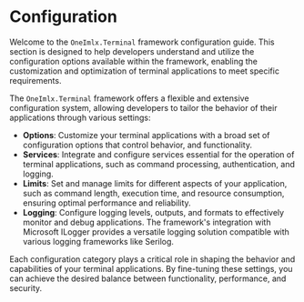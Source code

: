 # Configuration

Welcome to the `OneImlx.Terminal` framework configuration guide. This section is designed to help developers understand and utilize the configuration options available within the framework, enabling the customization and optimization of terminal applications to meet specific requirements.

The `OneImlx.Terminal` framework offers a flexible and extensive configuration system, allowing developers to tailor the behavior of their applications through various settings:

- **Options**: Customize your terminal applications with a broad set of configuration options that control behavior, and functionality.
- **Services**: Integrate and configure services essential for the operation of terminal applications, such as command processing, authentication, and logging.
- **Limits**: Set and manage limits for different aspects of your application, such as command length, execution time, and resource consumption, ensuring optimal performance and reliability.
- **Logging**: Configure logging levels, outputs, and formats to effectively monitor and debug applications. The framework's integration with Microsoft ILogger provides a versatile logging solution compatible with various logging frameworks like Serilog.

Each configuration category plays a critical role in shaping the behavior and capabilities of your terminal applications. By fine-tuning these settings, you can achieve the desired balance between functionality, performance, and security.
